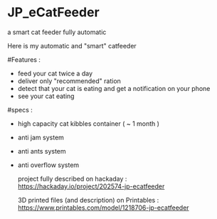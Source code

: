 # JP_eCatFeeder
a smart cat feeder fully automatic

Here is my automatic and "smart" catfeeder

#Features :
- feed your cat twice a day
- deliver only "recommended" ration
- detect that your cat is eating and get a notification on your phone
- see your cat eating

#specs :
- high capacity cat kibbles container ( ~ 1 month )
- anti jam system
- anti ants system
- anti overflow system

  project fully described on hackaday : https://hackaday.io/project/202574-jp-ecatfeeder

  3D printed files (and description) on Printables : https://www.printables.com/model/1218706-jp-ecatfeeder

  
